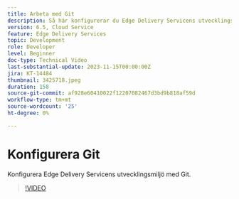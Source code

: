 ```yaml
---
title: Arbeta med Git
description: Så här konfigurerar du Edge Delivery Servicens utvecklingsmiljö med Git.
version: 6.5, Cloud Service
feature: Edge Delivery Services
topic: Development
role: Developer
level: Beginner
doc-type: Technical Video
last-substantial-update: 2023-11-15T00:00:00Z
jira: KT-14484
thumbnail: 3425718.jpeg
duration: 158
source-git-commit: af928e60410022f12207082467d3bd9b818af59d
workflow-type: tm+mt
source-wordcount: '25'
ht-degree: 0%

---
```



# Konfigurera Git

Konfigurera Edge Delivery Servicens utvecklingsmiljö med Git.

>[!VIDEO](https://video.tv.adobe.com/v/3425718/?learn=on)
